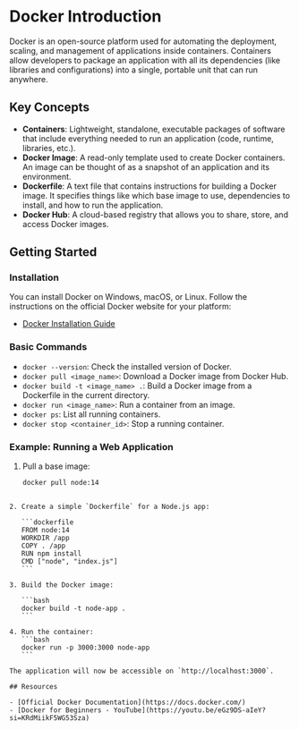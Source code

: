 # Docker Introduction

Docker is an open-source platform used for automating the deployment, scaling, and management of applications inside containers. Containers allow developers to package an application with all its dependencies (like libraries and configurations) into a single, portable unit that can run anywhere.

## Key Concepts

- **Containers**: Lightweight, standalone, executable packages of software that include everything needed to run an application (code, runtime, libraries, etc.).
- **Docker Image**: A read-only template used to create Docker containers. An image can be thought of as a snapshot of an application and its environment.
- **Dockerfile**: A text file that contains instructions for building a Docker image. It specifies things like which base image to use, dependencies to install, and how to run the application.
- **Docker Hub**: A cloud-based registry that allows you to share, store, and access Docker images.

## Getting Started

### Installation

You can install Docker on Windows, macOS, or Linux. Follow the instructions on the official Docker website for your platform:

- [Docker Installation Guide](https://docs.docker.com/get-docker/)

### Basic Commands

- `docker --version`: Check the installed version of Docker.
- `docker pull <image_name>`: Download a Docker image from Docker Hub.
- `docker build -t <image_name> .`: Build a Docker image from a Dockerfile in the current directory.
- `docker run <image_name>`: Run a container from an image.
- `docker ps`: List all running containers.
- `docker stop <container_id>`: Stop a running container.

### Example: Running a Web Application

1. Pull a base image:
   ```bash
   docker pull node:14
   ```

````

2. Create a simple `Dockerfile` for a Node.js app:

   ```dockerfile
   FROM node:14
   WORKDIR /app
   COPY . /app
   RUN npm install
   CMD ["node", "index.js"]
   ```

3. Build the Docker image:

   ```bash
   docker build -t node-app .
   ```

4. Run the container:
   ```bash
   docker run -p 3000:3000 node-app
   ```

The application will now be accessible on `http://localhost:3000`.

## Resources

- [Official Docker Documentation](https://docs.docker.com/)
- [Docker for Beginners - YouTube](https://youtu.be/eGz9DS-aIeY?si=KRdMiikF5WG53Sza)
````
